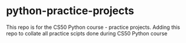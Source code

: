 # python-practice-projects
This repo is for the CS50 Python course - practice projects.
Adding this repo to collate all practice scipts done during CS50 Python course
